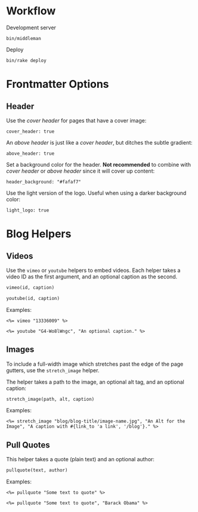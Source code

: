 # Workflow

Development server

```
bin/middleman
```

Deploy

```
bin/rake deploy
```

# Frontmatter Options

## Header

Use the *cover header* for pages that have a cover image:

```
cover_header: true
```

An *above header* is just like a *cover header*, but ditches the subtle gradient:

```
above_header: true
```

Set a background color for the header. **Not recommended** to combine with *cover header* or *above header* since it will cover up content:

```
header_background: "#fafaf7"
```

Use the light version of the logo. Useful when using a darker background color:

```
light_logo: true
```

# Blog Helpers

## Videos

Use the `vimeo` or `youtube` helpers to embed videos. Each helper takes a video ID as the first argument, and an optional caption as the second.

```ruby
vimeo(id, caption)

youtube(id, caption)
```

Examples:

```erb
<%= vimeo "13336009" %>

<%= youtube "G4-Wo8lWngc", "An optional caption." %>
```

## Images

To include a full-width image which stretches past the edge of the page gutters, use the `stretch_image` helper.

The helper takes a path to the image, an optional alt tag, and an optional caption:

```ruby
stretch_image(path, alt, caption)
```

Examples:

```erb
<%= stretch_image "blog/blog-title/image-name.jpg", "An Alt for the Image", "A caption with #{link_to 'a link', '/blog'}." %>
```

## Pull Quotes

This helper takes a quote (plain text) and an optional author:

```ruby
pullquote(text, author)
```

Examples:

```erb
<%= pullquote "Some text to quote" %>

<%= pullquote "Some text to quote", "Barack Obama" %>
```
